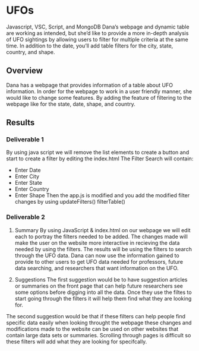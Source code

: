 # UFOs
Javascript, VSC, Script, and MongoDB
Dana’s webpage and dynamic table are working as intended, but she’d like to provide a more in-depth analysis of UFO sightings by allowing users to filter for multiple criteria at the same time. In addition to the date, you’ll add table filters for the city, state, country, and shape.

## Overview
Dana has a webpage that provides information of a table about UFO information. In order for the webpage to work in a user friendly manner, she would like to change some features. By adding the feature of filtering to the webpage like for the state, date, shape, and country.


## Results
### Deliverable 1
By using java script we will  remove the list elements to create a button and start to create a filter by editing the index.html
The Filter Search will contain:
- Enter Date
- Enter City
- Enter State
- Enter Country
- Enter Shape
Then the app.js is modified and you add the modified filter changes by using 
updateFilters()
filterTable()

### Deliverable 2
1. Summary
By using JavaScript & index.html on our webpage we will edit each to portray the filters needed to be added. The changes made will make the user on the website more interactive in recieving the data needed by using the filters. The results will be using the filters to search through the UFO data. Dana can now use the information gained to provide to other users to get UFO data needed for professors, future data searching, and researchers that want information on the UFO.

2. Suggestions
The first suggestion would be to have suggestion articles or summaries on the front page that can help future researchers see some options before digging into all the data. Once they use the filtes to start going through the filters it will help them find what they are looking for.

The second suggestion would be that if these filters can help people find specific data easily when looking throught the webpage these changes and modifications made to the website can be used on other websites that contain large data sets or summaries. Scrolling through pages is difficult so these filters will add what they are looking for specifcally. 
